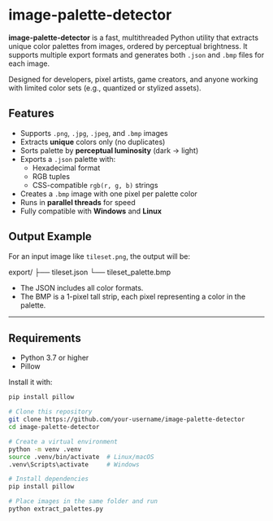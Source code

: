 # image-palette-detector

**image-palette-detector** is a fast, multithreaded Python utility that extracts unique color palettes from images, ordered by perceptual brightness. It supports multiple export formats and generates both `.json` and `.bmp` files for each image.

Designed for developers, pixel artists, game creators, and anyone working with limited color sets (e.g., quantized or stylized assets).


## Features

- Supports `.png`, `.jpg`, `.jpeg`, and `.bmp` images
- Extracts **unique** colors only (no duplicates)
- Sorts palette by **perceptual luminosity** (dark → light)
- Exports a `.json` palette with:
  - Hexadecimal format
  - RGB tuples
  - CSS-compatible `rgb(r, g, b)` strings
- Creates a `.bmp` image with one pixel per palette color
- Runs in **parallel threads** for speed
- Fully compatible with **Windows** and **Linux**

## Output Example

For an input image like `tileset.png`, the output will be:

export/
├── tileset.json
└── tileset_palette.bmp

- The JSON includes all color formats.
- The BMP is a 1-pixel tall strip, each pixel representing a color in the palette.

---

## Requirements

- Python 3.7 or higher
- Pillow

Install it with:

```bash
pip install pillow

# Clone this repository
git clone https://github.com/your-username/image-palette-detector
cd image-palette-detector

# Create a virtual environment
python -m venv .venv
source .venv/bin/activate  # Linux/macOS
.venv\Scripts\activate     # Windows

# Install dependencies
pip install pillow

# Place images in the same folder and run
python extract_palettes.py

